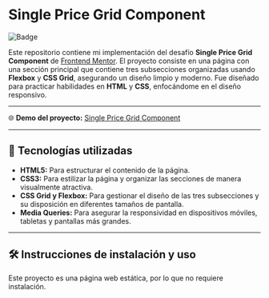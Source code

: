 # Single Price Grid Component

![Badge](https://img.shields.io/badge/Estado-Completado-brightgreen)

Este repositorio contiene mi implementación del desafío **Single Price Grid Component** de [Frontend Mentor](https://www.frontendmentor.io/challenges/single-price-grid-component-5ce41129d0ff452fec5abbbc). El proyecto consiste en una página con una sección principal que contiene tres subsecciones organizadas usando **Flexbox** y **CSS Grid**, asegurando un diseño limpio y moderno. Fue diseñado para practicar habilidades en **HTML** y **CSS**, enfocándome en el diseño responsivo.

---

🌐 **Demo del proyecto:** [Single Price Grid Component](https://omargarcia21.github.io/single-price-grid-component.github.io/)

---

## 🚀 Tecnologías utilizadas
- **HTML5:** Para estructurar el contenido de la página.
- **CSS3:** Para estilizar la página y organizar las secciones de manera visualmente atractiva.
- **CSS Grid y Flexbox:** Para gestionar el diseño de las tres subsecciones y su disposición en diferentes tamaños de pantalla.
- **Media Queries:** Para asegurar la responsividad en dispositivos móviles, tabletas y pantallas más grandes.

---

## 🛠️ Instrucciones de instalación y uso
Este proyecto es una página web estática, por lo que no requiere instalación.
